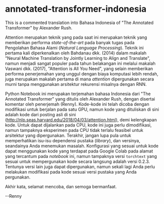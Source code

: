 # annotated-transformer-indonesia
This is a commented translation into Bahasa Indonesia of "The Annotated Transformer" by Alexander Rush.

Attention merupakan teknik yang pada saat ini merupakan teknik yang memberikan performa *state-of-the-art* pada banyak tugas pada Pengolahan Bahasa Alami (*Natural Language Processing*). Teknik ini pertama kali diperkenalkan oleh Bahdanau dkk. (2014) dalam makalah "Neural Machine Translation by Jointly Learning to Align and Translate", namun menjadi sangat populer pada tahun belakangan ini melalui makalah Vaswani dkk. (2017), "Attention is All You Need", yang selain memberikan performa penerjemahan yang unggul dengan biaya komputasi lebih rendah, juga merupakan makalah pertama di mana *attention* dipergunakan secara murni tanpa menggunakan arsitektur rekurensi misalnya dengan RNN.

Python Notebook ini merupakan terjemahan bahasa Indonesia dari "The Annotated Transformer" yang ditulis oleh Alexander Rush, dengan disertai komentar oleh penerjemah (Renny). Kode-kode ini telah dicoba dengan modifikasi untuk berjalan pada satu GPU, namun kode yang dituliskan di sini adalah kode dari posting asli di sini (http://nlp.seas.harvard.edu/2018/04/03/attention.html), demi kelengkapan kode. Untuk dapat dijalankan pada CPU, kode ini juga perlu dimodifikasi, namun tampaknya eksperimen pada CPU tidak terlalu feasibel untuk arsitektur yang dipergunakan. Terakhir, jangan lupa pula untuk memperhatikan isu-isu dependensi pustaka (*library*), dan versinya, seandainya Anda menemukan masalah. Konfigurasi yang sesuai untuk kode dapat menggunakan kode yang terdapat pada Google Colab pada alamat yang tercantum pada *notebook* ini, namun tampaknya versi `torchtext` yang sesuai untuk mempergunakan kode secara langsung adalah versi 0.2.3. Tentunya versi lain juga dapat dipergunakan, namun sekali lagi Anda perlu melakukan modifikasi pada kode sesuai versi pustaka yang Anda pergunakan.

Akhir kata, selamat mencoba, dan semoga bermanfaat.

--Renny
